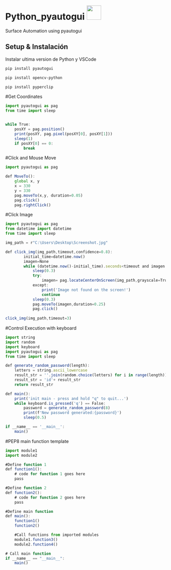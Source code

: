 # Python_pyautogui <img src="https://media.giphy.com/media/dxn6fRlTIShoeBr69N/giphy.gif" width="45">

Surface Automation using pyautogui

## Setup & Instalación

Instalar ultima version de Python y VSCode

```bash
pip install pyautogui
```

```bash
pip install opencv-python
```

```bash
pip install pyperclip
```

#Get Coordinates

```javascript
import pyautogui as pag
from time import sleep


while True:
    posXY = pag.position()
    print(posXY, pag.pixel(posXY[0], posXY[1]))
    sleep(1)
    if posXY[0] == 0:
        break
```

#Click and Mouse Move

```javascript
import pyautogui as pag

def MoveTo():
    global x, y
    x = 330
    y = 330
    pag.moveTo(x,y, duration=0.05)
    pag.click()
    pag.rightClick()

```
#Click Image

```javascript
import pyautogui as pag
from datetime import datetime
from time import sleep

img_path = r"C:\Users\Desktop\Screenshot.jpg"

def click_img(img_path,timeout,confidence=0.8):
        initial_time=datetime.now()
        imagen=None
        while (datetime.now()-initial_time).seconds<timeout and imagen is None:
            sleep(0.3)
            try:
                imagen= pag.locateCenterOnScreen(img_path,grayscale=True,confidence=confidence)
            except:
                print('Image not found on the screen!')
                continue
            sleep(0.3)
            pag.moveTo(imagen,duration=0.25)
            pag.click()
        
click_img(img_path,timeout=3)
```

#Control Execution with keyboard

```javascript
import string
import random
import keyboard
import pyautogui as pag
from time import sleep

def generate_random_password(length):
    letters = string.ascii_lowercase
    result_str = ''.join(random.choice(letters) for i in range(length))
    result_str = 'id'+ result_str
    return result_str

def main():
    print('init main - press and hold "q" to quit...')
    while keyboard.is_pressed('q') == False:
        password = generate_random_password(8)
        print(f'New password generated:{password}')
        sleep(0.5)

if __name__ == '__main__':
    main()
```

#PEP8 main function template

```javascript
import module1
import module2

#Define function 1
def function1():
    # code for function 1 goes here
    pass

#Define function 2
def function2():
    # code for function 2 goes here
    pass

#Define main function
def main():
    function1()
    function2()

    #Call functions from imported modules
    module1.function3()
    module2.function4()

# Call main function
if __name__ == "__main__":
    main()
```
